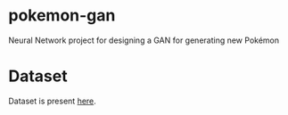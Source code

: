 # pokemon-gan
Neural Network project for designing a GAN for generating new Pokémon

# Dataset
Dataset is present [here](https://drive.google.com/drive/u/0/folders/1SJEGvdh2vwAm5BLvq6jvsvOkNq9GOdBD).